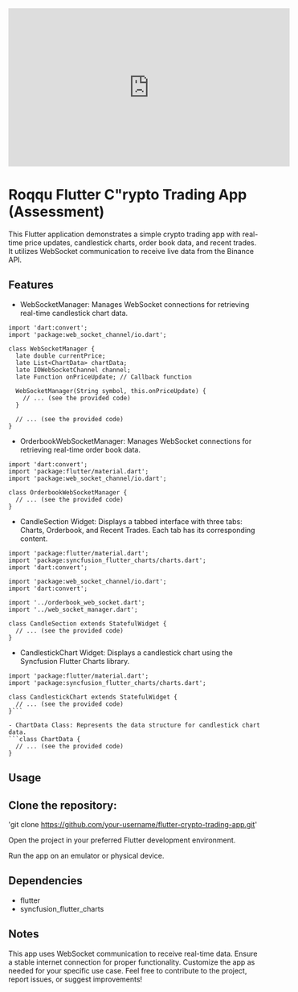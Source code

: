 <iframe width="560" height="315" src="https://youtube.com/shorts/QPieEVxV5SA?si=Zpl-aArQQoHkOV-0&autoplay=1" frameborder="0" allowfullscreen></iframe>

# Roqqu Flutter C"rypto Trading App (Assessment)

This Flutter application demonstrates a simple crypto trading app with real-time price updates, candlestick charts, order book data, and recent trades. It utilizes WebSocket communication to receive live data from the Binance API.

## Features

- WebSocketManager: Manages WebSocket connections for retrieving real-time candlestick chart data.
```
import 'dart:convert';
import 'package:web_socket_channel/io.dart';

class WebSocketManager {
  late double currentPrice;
  late List<ChartData> chartData;
  late IOWebSocketChannel channel;
  late Function onPriceUpdate; // Callback function

  WebSocketManager(String symbol, this.onPriceUpdate) {
    // ... (see the provided code)
  }

  // ... (see the provided code)
}
```

- OrderbookWebSocketManager: Manages WebSocket connections for retrieving real-time order book data.
```
import 'dart:convert';
import 'package:flutter/material.dart';
import 'package:web_socket_channel/io.dart';

class OrderbookWebSocketManager {
  // ... (see the provided code)
}
```

- CandleSection Widget: Displays a tabbed interface with three tabs: Charts, Orderbook, and Recent Trades. Each tab has its corresponding content.
```
import 'package:flutter/material.dart';
import 'package:syncfusion_flutter_charts/charts.dart';
import 'dart:convert';

import 'package:web_socket_channel/io.dart';
import 'dart:convert';

import '../orderbook_web_socket.dart';
import '../web_socket_manager.dart';

class CandleSection extends StatefulWidget {
  // ... (see the provided code)
}
```

- CandlestickChart Widget: Displays a candlestick chart using the Syncfusion Flutter Charts library.
```
import 'package:flutter/material.dart';
import 'package:syncfusion_flutter_charts/charts.dart';

class CandlestickChart extends StatefulWidget {
  // ... (see the provided code)
}```

- ChartData Class: Represents the data structure for candlestick chart data.
```class ChartData {
  // ... (see the provided code)
}
```

## Usage

## Clone the repository:

'git clone https://github.com/your-username/flutter-crypto-trading-app.git'

Open the project in your preferred Flutter development environment.

Run the app on an emulator or physical device.

## Dependencies
- flutter
- syncfusion_flutter_charts

## Notes
This app uses WebSocket communication to receive real-time data. Ensure a stable internet connection for proper functionality.
Customize the app as needed for your specific use case.
Feel free to contribute to the project, report issues, or suggest improvements!

